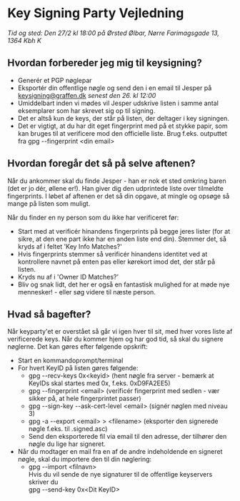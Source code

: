 # Key Signing Party Vejledning
*Tid og sted: Den 27/2 kl 18:00 på Ørsted Ølbar, Nørre Farimagsgade 13, 1364 Kbh K*  

## Hvordan forbereder jeg mig til keysigning?
* Generér et PGP nøglepar
* Eksportér din offentlige nøgle og send den i en email til Jesper på keysigning@graffen.dk *senest den 26. kl 12:00*
* Umiddelbart inden vi mødes vil Jesper udskrive listen i samme antal eksemplarer som har skrevet sig op til signing. 
* Det er altså kun de keys, der står på listen, der deltager i key signingen. 
* Det er vigtigt, at du har dit eget fingerprint med på et stykke papir, som kan bruges til at verificere mod den officielle liste. Brug f.eks. outputtet fra gpg --fingerprint &lt;din email>
  
## Hvordan foregår det så på selve aftenen?
Når du ankommer skal du finde Jesper - han er nok et sted omkring baren (det er jo dér, øllene er!). Han giver dig den udprintede liste
over tilmeldte fingerprints. I løbet af aftenen er det så din opgave, at mingle og opsøge så mange på listen som muligt.  
  
Når du finder en ny person som du ikke har verificeret før: 
* Start med at verificér hinandens fingerprints på begge jeres lister (for at sikre, at den ene part ikke har en anden liste end din). Stemmer det, så kryds af i feltet 'Key Info Matches?'
* Hvis fingerprints stemmer så verificér hinandens identitet ved at kontrollere navnet på enten pas eller kørekort imod det, der står på listen.
* Kryds nu af i 'Owner ID Matches?'
* Bliv og snak lidt, det her er også en fantastisk mulighed for at møde nye mennesker! - eller søg videre til næste person. 

## Hvad så bagefter?
Når keyparty'et er overstået så går vi igen hver til sit, med hver vores liste af verificerede keys. Når du kommer hjem og har god tid, så skal du signere
nøglerne. Det kan gøres efter følgende opskrift: 
* Start en kommandoprompt/terminal
* For hvert KeyID på listen gøres følgende: 
  * gpg --recv-keys 0x&lt;keyid> (hent nøgle fra server - bemærk at KeyIDs skal startes med 0x, f.eks. 0xD9FA2EE5)
  * gpg --fingerprint &lt;email> (verificér fingerprint med sedlen - vær sikker på, at hele fingerprintet passer)
  * gpg --sign-key --ask-cert-level &lt;email> (signér nøglen med niveau 3)
  * gpg -a --export &lt;email> > &lt;filename> (eksporter den signerede nøgle f.eks. til <KeyID>.signed.asc)
  * Send den eksporterede fil via email til den adresse, der tilhører den nøgle du lige har signeret. 
* Når du modtager en mail fra en af de andre indeholdende en signeret nøgle, skal du importere den til din nøglering: 
  * gpg --import &lt;filnavn>  
  Hvis du vil sende de nye signaturer til de offentlige keyservers skriver du  
  gpg --send-key 0x&lt;Dit KeyID>
  
